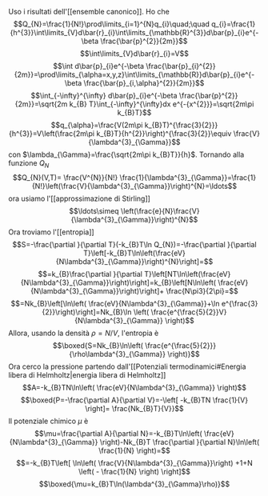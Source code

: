 Uso i risultati dell'[[ensemble canonico]]. Ho che
$$Q_{N}=\frac{1}{N!}\prod\limits_{i=1}^{N}q_{i}\quad;\quad q_{i}=\frac{1}{h^{3}}\int\limits_{V}d\bar{r}_{i}\int\limits_{\mathbb{R}^{3}}d\bar{p}_{i}e^{-\beta \frac{\bar{p}^{2}}{2m}}$$
$$\int\limits_{V}d\bar{r}_{i}=V$$
$$\int d\bar{p}_{i}e^{-\beta \frac{\bar{p}_{i}^{2}}{2m}}=\prod\limits_{\alpha=x,y,z}\int\limits_{\mathbb{R}}d\bar{p}_{i}e^{-\beta \frac{\bar{p}_{i,\alpha}^{2}}{2m}}$$
$$\int_{-\infty}^{\infty} d\bar{p}_{i}e^{-\beta \frac{\bar{p}^{2}}{2m}}=\sqrt{2m k_{B} T}\int_{-\infty}^{\infty}dx e^{-{x^{2}}}=\sqrt{2m\pi k_{B}T}$$
$$q_{\alpha}=\frac{V(2m\pi k_{B}T)^{\frac{3}{2}}}{h^{3}}=V\left(\frac{2m\pi k_{B}T}{h^{2}}\right)^{\frac{3}{2}}\equiv \frac{V}{\lambda^{3}_{\Gamma}}$$
con $\lambda_{\Gamma}=\frac{\sqrt{2m\pi k_{B}T}}{h}$. Tornando alla funzione $Q_{N}$ 
$$Q_{N}(V,T)= \frac{V^{N}}{N!} \frac{1}{\lambda^{3}_{\Gamma}}=\frac{1}{N!}\left(\frac{V}{\lambda^{3}_{\Gamma}}\right)^{N}=\ldots$$
ora usiamo l'[[approssimazione di Stirling]] 
$$\ldots\simeq \left(\frac{e}{N}\frac{V}{\lambda^{3}_{\Gamma}}\right)^{N}$$
Ora troviamo l'[[entropia]] 
$$S=-\frac{\partial }{\partial T}(-k_{B}T\ln Q_{N})=-\frac{\partial }{\partial T}\left[-k_{B}T\ln\left(\frac{eV}{N\lambda^{3}_{\Gamma}}\right)^{N}\right]=$$
$$=k_{B}\frac{\partial }{\partial T}\left[NT\ln\left(\frac{eV}{N\lambda^{3}_{\Gamma}}\right)\right]=k_{B}\left[N\ln\left( \frac{eV}{N\lambda^{3}_{\Gamma}}\right)\right]+ \frac{N\pi3}{2\pi}=$$
$$=Nk_{B}\left[\ln\left( \frac{eV}{N\lambda^{3}_{\Gamma}}+\ln e^{\frac{3}{2}}\right)\right]=Nk_{B}\ln \left( \frac{e^{\frac{5}{2}}V}{N\lambda^{3}_{\Gamma}} \right)$$
Allora, usando la densità $\rho=N/V$, l'entropia è
$$\boxed{S=Nk_{B}\ln\left( \frac{e^{\frac{5}{2}}}{\rho\lambda^{3}_{\Gamma}} \right)}$$
Ora cerco la pressione partendo dall'[[Potenziali termodinamici#Energia libera di Helmholtz|energia libera di Helmholtz]] 
$$A=-k_{B}TN\ln\left( \frac{eV}{N\lambda^{3}_{\Gamma}} \right)$$
$$\boxed{P=-\frac{\partial A}{\partial V}=-\left[ -k_{B}TN \frac{1}{V} \right]= \frac{Nk_{B}T}{V}}$$
Il potenziale chimico $\mu$ è
$$\mu=\frac{\partial A}{\partial N}=-k_{B}T\ln\left( \frac{eV}{N\lambda^{3}_{\Gamma}} \right)-Nk_{B}T \frac{\partial }{\partial N}\ln\left( \frac{1}{N} \right)=$$
$$=-k_{B}T\left[ \ln\left( \frac{V}{N\lambda^{3}_{\Gamma}}\right) +1+N \left( - \frac{1}{N} \right) \right]$$
$$\boxed{\mu=k_{B}T\ln(\lambda^{3}_{\Gamma}\rho)}$$
